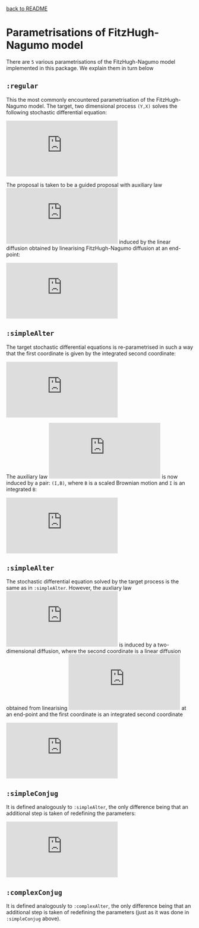 [back to README](../README.md)
# Parametrisations of FitzHugh-Nagumo model
There are `5` various parametrisations of the FitzHugh-Nagumo model implemented in this package. We explain them in turn below
## `:regular`
This the most commonly encountered parametrisation of the FitzHugh-Nagumo model. The target, two dimensional process `(Y,X)` solves the following stochastic differential equation:

![equation](https://latex.codecogs.com/gif.latex?%5Cbegin%7Balign*%7D%20dY_t%26%3D%5Cfrac%7B1%7D%7B%5Cepsilon%7D%5Cleft%28Y_t-Y_t%5E3-X_t%20&plus;%20s%5Cright%29dt%5C%5C%20dX_t%26%3D%5Cleft%28%5Cgamma%20Y_t%20-%20X_t%20&plus;%5Cbeta%5Cright%29dt%20&plus;%20%5Csigma%20dW_t%2C%20%5Cend%7Balign*%7D)

The proposal is taken to be a guided proposal with auxiliary law ![equation](https://latex.codecogs.com/gif.latex?%5Cwidetilde%7BP%7D) induced by the linear diffusion obtained by linearising FitzHugh-Nagumo diffusion at an end-point:

![equation](https://latex.codecogs.com/gif.latex?%5Cbegin%7Balign*%7D%20d%5Cwidetilde%7BY%7D_t%20%26%3D%20%5Cleft%5B%20%5Cfrac%7B1%7D%7B%5Cepsilon%7D%5Cleft%28%20%281-3y_T%5E2%29%5Cwidetilde%7BY%7D_t%20-%20%5Cwidetilde%7BX%7D_t%20%5Cright%20%29%20&plus;%20%5Cfrac%7Bs%7D%7B%5Cepsilon%7D%20&plus;%202%5Cfrac%7By_T%5E3%7D%7B%5Cepsilon%7D%5Cright%20%5Ddt%2C%20%5C%5C%20d%5Cwidetilde%7BX%7D_t%20%26%3D%20%5Cleft%5B%5Cgamma%5Cwidetilde%7BY%7D_t%20-%20%5Cwidetilde%7BX%7D_t&plus;%5Cbeta%20%5Cright%20%5Ddt%20&plus;%20%5Csigma%20dW_t%2C%20%5Cend%7Balign*%7D)

## `:simpleAlter`
The target stochastic differential equations is re-parametrised in such a way that the first coordinate is given by the integrated second coordinate:

![equation](https://latex.codecogs.com/gif.latex?%5Cbegin%7Balign*%7D%20dY_t%20%26%3D%20%5Cdot%7BY%7D_tdt%5C%5C%20d%5Cdot%7BY%7D_t%20%26%3D%20%5Cfrac%7B1%7D%7B%5Cepsilon%7D%5Cleft%28%281-%5Cgamma%29Y_t%20-Y_t%5E3%20-%5Cepsilon%20%5Cdot%7BY%7D_t%20&plus;s-%5Cbeta%20&plus;%20%281-3Y_t%5E2%29%5Cdot%7BY%7D_t%20%5Cright%20%29dt%20&plus;%20%5Cfrac%7B%5Csigma%7D%7B%5Cepsilon%7DdW_t%20%5Cend%7Balign*%7D)

The auxiliary law ![equation](https://latex.codecogs.com/gif.latex?%5Cwidetilde%7BP%7D) is now induced by a pair: `(I,B)`, where `B` is a scaled Brownian motion and `I` is an integrated `B`:

![equation](https://latex.codecogs.com/gif.latex?%5Cbegin%7Balign*%7D%20dI_t%26%3DB_tdt%2C%5C%5C%20dB_t%26%3D%5Cfrac%7B%5Csigma%7D%7B%5Cepsilon%7DdW_t.%20%5Cend%7Balign*%7D)

## `:simpleAlter`
The stochastic differential equation solved by the target process is the same as in `:simpleAlter`. However, the auxliary law ![equation](https://latex.codecogs.com/gif.latex?%5Cwidetilde%7BP%7D) is induced by a two-dimensional diffusion, where the second coordinate is a linear diffusion obtained from linearising ![equation](https://latex.codecogs.com/gif.latex?%5Cdot%7BY%7D) at an end-point and the first coordinate is an integrated second coordinate

![equation](https://latex.codecogs.com/gif.latex?%5Cbegin%7Balign*%7D%20d%5Cwidetilde%7BY%7D_t%20%26%3D%20%5Cwidetilde%7BY%7D_tdt%2C%20%5C%5C%20d%5Cwidetilde%7BX%7D_t%20%26%3D%20%5Cfrac%7B1%7D%7B%5Cepsilon%7D%5Cleft%5B%5Cleft%281-%20%5Cgamma%20-3Y_T%5E2%5Cright%20%29%5Cwidetilde%7BY%7D_t%20-%20%5Cleft%281-%5Cepsilon%20-%203y_T%5E2%20%5Cright%20%29%5Cwidetilde%7BX%7D_t&plus;%5Cleft%282y_T%5E3&plus;s-%5Cbeta%20%5Cright%20%29%20%5Cright%20%5Ddt%20&plus;%20%5Cfrac%7B%5Csigma%7D%7B%5Cepsilon%7D%20dW_t.%20%5Cend%7Balign*%7D)

## `:simpleConjug`
It is defined analogously to `:simpleAlter`, the only difference being that an additional step is taken of redefining the parameters:

![equation](https://latex.codecogs.com/gif.latex?s%5Cleftarrow%20%5Cfrac%7Bs%7D%7B%5Cepsilon%7D%2C%5Cquad%20%5Cbeta%5Cleftarrow%20%5Cfrac%7B%5Cbeta%7D%7B%5Cepsilon%7D%2C%5Cquad%20%5Csigma%5Cleftarrow%20%5Cfrac%7B%5Csigma%7D%7B%5Cepsilon%7D%2C%5Cquad%20%5Cgamma%5Cleftarrow%20%5Cfrac%7B%5Cgamma%7D%7B%5Cepsilon%7D%2C%5Cquad%20%5Cepsilon%5Cleftarrow%20%5Cfrac%7B1%7D%7B%5Cepsilon%7D%2C)

## `:complexConjug`
It is defined analogously to `:complexAlter`, the only difference being that an additional step is taken of redefining the parameters (just as it was done in `:simpleConjug` above).
